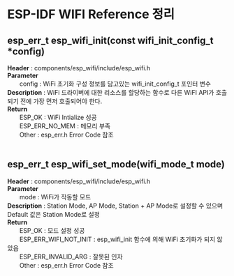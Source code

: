 # ESP-IDF WIFI Reference 정리

## esp_err_t esp_wifi_init(const wifi_init_config_t *config)
<b>Header</b> : components/esp_wifi/include/esp_wifi.h
<br>
<b>Parameter</b>
<br>
　　config : WiFi 초기화 구성 정보를 담고있는 wifi_init_config_t 포인터 변수
<br>
<b>Description</b> : WiFi 드라이버에 대한 리소스를 할당하는 함수로 다른 WiFI API가 호출되기 전에 가장 먼저 호출되어야 한다.
<br>
<b>Return</b>
<br>
　　ESP_OK : WiFi Intialize 성공
<br>
　　ESP_ERR_NO_MEM : 메모리 부족
<br>
　　Other : esp_err.h Error Code 참조
<br>
<br>

## esp_err_t esp_wifi_set_mode(wifi_mode_t mode)
<b>Header</b> : components/esp_wifi/include/esp_wifi.h
<br>
<b>Parameter</b>
<br>
　　mode : WiFi가 작동할 모드
<br>
<b>Description</b> : Station Mode, AP Mode, Station + AP Mode로 설정할 수 있으며 Default 값은 Station Mode로 설정
<br>
<b>Return</b>
<br>
　　ESP_OK : 모드 설정 성공
<br>
　　ESP_ERR_WIFI_NOT_INIT : esp_wifi_init 함수에 의해 WiFi 초기화가 되지 않았음
<br>
　　ESP_ERR_INVALID_ARG : 잘못된 인자
<br>
　　Other : esp_err.h Error Code 참조
<br>
<br>
